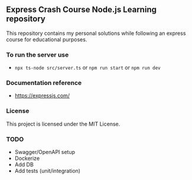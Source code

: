 ## Express Crash Course Node.js Learning repository

This repository contains my personal solutions while following an express course for educational purposes.

### To run the server use

- `npx ts-node src/server.ts` or `npm run start` or `npm run dev`

### Documentation reference

- https://expressjs.com/

### License

This project is licensed under the MIT License.

### TODO

- Swagger/OpenAPI setup
- Dockerize
- Add DB
- Add tests (unit/integration)
